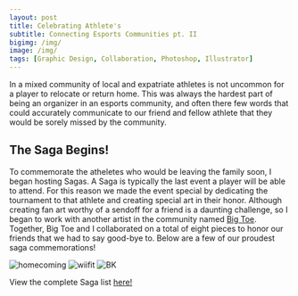 ```yaml
---
layout: post
title: Celebrating Athlete's
subtitle: Connecting Esports Communities pt. II
bigimg: /img/
image: /img/
tags: [Graphic Design, Collaboration, Photoshop, Illustrator]
---
```

In a mixed community of local and expatriate athletes is not uncommon for a player to relocate or return home.
This was always the hardest part of being an organizer in an esports community, and often there few words that could accurately communicate to our friend and fellow athlete that they would be sorely missed by the community. 

## The Saga Begins!
To commemorate the atheletes who would be leaving the family soon, I began hosting Sagas. A Saga is typically the last event a player will be able to attend. For this reason we made the event special by dedicating the tournament to that athlete and creating special art in their honor. Although creating fan art worthy of a sendoff for a friend is a daunting challenge, so I began to work with another artist in the community named [Big Toe](https://twitter.com/BigToeSSB). Together, Big Toe and I collaborated on a total of eight pieces to honor our friends that we had to say good-bye to. Below are a few of our proudest saga commemorations!  

![homecoming](https://imgur.com/uIRlQai.png)
![wiifit](https://imgur.com/fze3tn1.png)
![BK](https://imgur.com/XAa7Y4z.png)

View the complete Saga list [here!](https://imgur.com/a/DVjYQhS)
